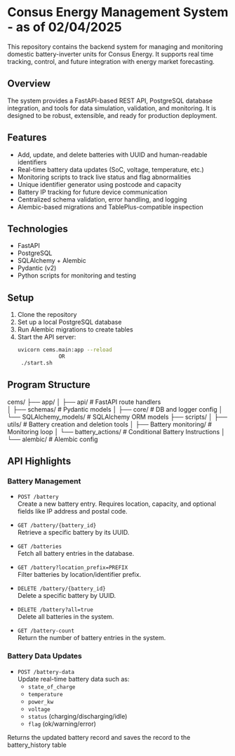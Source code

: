 # Consus Energy Management System - as of 02/04/2025

This repository contains the backend system for managing and monitoring domestic battery-inverter units for Consus Energy. It supports real time tracking, control, and future integration with energy market forecasting.

## Overview

The system provides a FastAPI-based REST API, PostgreSQL database integration, and tools for data simulation, validation, and monitoring. It is designed to be robust, extensible, and ready for production deployment.

## Features

- Add, update, and delete batteries with UUID and human-readable identifiers
- Real-time battery data updates (SoC, voltage, temperature, etc.)
- Monitoring scripts to track live status and flag abnormalities
- Unique identifier generator using postcode and capacity
- Battery IP tracking for future device communication
- Centralized schema validation, error handling, and logging
- Alembic-based migrations and TablePlus-compatible inspection

## Technologies

- FastAPI
- PostgreSQL
- SQLAlchemy + Alembic
- Pydantic (v2)
- Python scripts for monitoring and testing

## Setup

1. Clone the repository
2. Set up a local PostgreSQL database
3. Run Alembic migrations to create tables
4. Start the API server:
   ```bash
   uvicorn cems.main:app --reload
                OR
    ./start.sh

## Program Structure 

cems/
├── app/
│   ├── api/                 # FastAPI route handlers  
│   ├── schemas/             # Pydantic models
│   ├── core/                # DB and logger config
│   └── SQLAlchemy_models/   # SQLAlchemy ORM models
├── scripts/
│   ├── utils/               # Battery creation and deletion tools
│   ├── Battery monitoring/  # Monitoring loop
│   └── battery_actions/     # Conditional Battery Instructions
│    
└── alembic/                 # Alembic config    


## API Highlights

### Battery Management

- `POST /battery`  
  Create a new battery entry. Requires location, capacity, and optional fields like IP address and postal code.

- `GET /battery/{battery_id}`  
  Retrieve a specific battery by its UUID.

- `GET /batteries`  
  Fetch all battery entries in the database.

- `GET /battery?location_prefix=PREFIX`  
  Filter batteries by location/identifier prefix.

- `DELETE /battery/{battery_id}`  
  Delete a specific battery by UUID.

- `DELETE /battery?all=true`  
  Delete all batteries in the system.

- `GET /battery-count`  
  Return the number of battery entries in the system.

### Battery Data Updates

- `POST /battery-data`  
  Update real-time battery data such as:
  - `state_of_charge`
  - `temperature`
  - `power_kw`
  - `voltage`
  - `status` (charging/discharging/idle)
  - `flag` (ok/warning/error)

Returns the updated battery record and saves the record to the battery_history table
